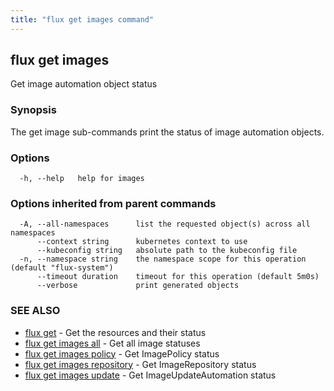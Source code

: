 ```yaml
---
title: "flux get images command"
---
```

## flux get images

Get image automation object status

### Synopsis

The get image sub-commands print the status of image automation objects.

### Options

```
  -h, --help   help for images
```

### Options inherited from parent commands

```
  -A, --all-namespaces      list the requested object(s) across all namespaces
      --context string      kubernetes context to use
      --kubeconfig string   absolute path to the kubeconfig file
  -n, --namespace string    the namespace scope for this operation (default "flux-system")
      --timeout duration    timeout for this operation (default 5m0s)
      --verbose             print generated objects
```

### SEE ALSO

* [flux get](/cmd/flux_get/)	 - Get the resources and their status
* [flux get images all](/cmd/flux_get_images_all/)	 - Get all image statuses
* [flux get images policy](/cmd/flux_get_images_policy/)	 - Get ImagePolicy status
* [flux get images repository](/cmd/flux_get_images_repository/)	 - Get ImageRepository status
* [flux get images update](/cmd/flux_get_images_update/)	 - Get ImageUpdateAutomation status

